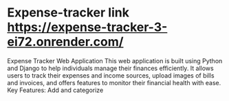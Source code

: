 # Expense-tracker  link  https://expense-tracker-3-ei72.onrender.com/
Expense Tracker Web Application This web application is built using Python and Django to help individuals manage their finances efficiently. It allows users to track their expenses and income sources, upload images of bills and invoices, and offers features to monitor their financial health with ease. Key Features:  Add and categorize 
